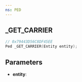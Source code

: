 ```yaml
---
ns: PED
---
```

## _GET_CARRIER

```c
// 0x79443D56C8DF45EE
Ped _GET_CARRIER(Entity entity);
```

## Parameters
* **entity**:
